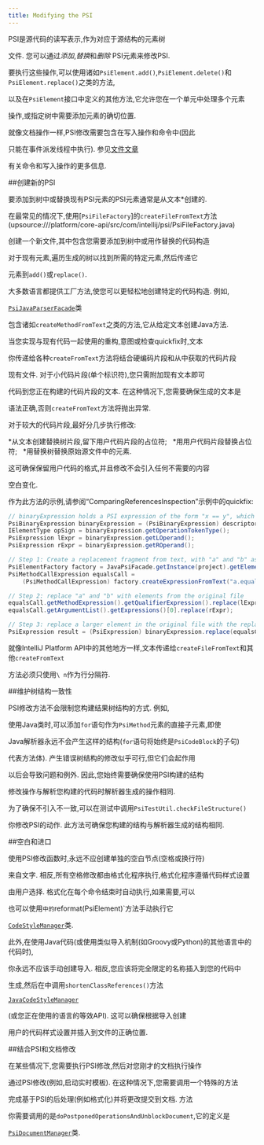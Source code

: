 ```yaml
---
title: Modifying the PSI
---
```


PSI是源代码的读写表示,作为对应于源结构的元素树

文件.
您可以通过*添加*,*替换*和*删除* PSI元素来修改PSI.


要执行这些操作,可以使用诸如`PsiElement.add()`,`PsiElement.delete()`和`PsiElement.replace()`之类的方法,

以及在`PsiElement`接口中定义的其他方法,它允许您在一个单元中处理多个元素

操作,或指定树中需要添加元素的确切位置.


就像文档操作一样,PSI修改需要包含在写入操作和命令中(因此

只能在事件派发线程中执行).
参见[文件文章](documents.md#the-are-the-rules-of-working-with-documents)

有关命令和写入操作的更多信息.


##创建新的PSI


要添加到树中或替换现有PSI元素的PSI元素通常是从文本*创建的.

在最常见的情况下,使用[`PsiFileFactory`]的`createFileFromText`方法(upsource:///platform/core-api/src/com/intellij/psi/PsiFileFactory.java)

创建一个新文件,其中包含您需要添加到树中或用作替换的代码构造

对于现有元素,遍历生成的树以找到所需的特定元素,然后传递它

元素到`add()`或`replace()`.


大多数语言都提供工厂方法,使您可以更轻松地创建特定的代码构造.
例如,

[`PsiJavaParserFacade`](upsource:///java/java-psi-api/src/com/intellij/psi/PsiJavaParserFacade.java)类

包含诸如`createMethodFromText`之类的方法,它从给定文本创建Java方法.


当您实现与现有代码一起使用的重构,意图或检查quickfix时,文本

你传递给各种`createFromText`方法将结合硬编码片段和从中获取的代码片段

现有文件.
对于小代码片段(单个标识符),您只需附加现有文本即可

代码到您正在构建的代码片段的文本.
在这种情况下,您需要确保生成的文本是

语法正确,否则`createFromText`方法将抛出异常.


对于较大的代码片段,最好分几步执行修改:


*从文本创建替换树片段,留下用户代码片段的占位符;
 
*用用户代码片段替换占位符;
 
*用替换树替换原始源文件中的元素.


这可确保保留用户代码的格式,并且修改不会引入任何不需要的内容

空白变化.


作为此方法的示例,请参阅“ComparingReferencesInspection”示例中的quickfix:


```java
// binaryExpression holds a PSI expression of the form "x == y", which needs to be replaced with "x.equals(y)"
PsiBinaryExpression binaryExpression = (PsiBinaryExpression) descriptor.getPsiElement();
IElementType opSign = binaryExpression.getOperationTokenType();
PsiExpression lExpr = binaryExpression.getLOperand();
PsiExpression rExpr = binaryExpression.getROperand();

// Step 1: Create a replacement fragment from text, with "a" and "b" as placeholders
PsiElementFactory factory = JavaPsiFacade.getInstance(project).getElementFactory();
PsiMethodCallExpression equalsCall =
    (PsiMethodCallExpression) factory.createExpressionFromText("a.equals(b)", null);

// Step 2: replace "a" and "b" with elements from the original file
equalsCall.getMethodExpression().getQualifierExpression().replace(lExpr);
equalsCall.getArgumentList().getExpressions()[0].replace(rExpr);

// Step 3: replace a larger element in the original file with the replacement tree
PsiExpression result = (PsiExpression) binaryExpression.replace(equalsCall);
```

就像IntelliJ Platform API中的其他地方一样,文本传递给`createFileFromText`和其他`createFromText`

方法必须只使用`\ n`作为行分隔符.


##维护树结构一致性


PSI修改方法不会限制您构建结果树结构的方式.
例如,

使用Java类时,可以添加`for`语句作为`PsiMethod`元素的直接子元素,即使

Java解析器永远不会产生这样的结构(`for`语句将始终是`PsiCodeBlock`的子句)

代表方法体).
产生错误树结构的修改似乎可行,但它们会起作用

以后会导致问题和例外.
因此,您始终需要确保使用PSI构建的结构

修改操作与解析您构建的代码时解析器生成的操作相同.


为了确保不引入不一致,可以在测试中调用`PsiTestUtil.checkFileStructure()`

你修改PSI的动作.
此方法可确保您构建的结构与解析器生成的结构相同.


##空白和进口


使用PSI修改函数时,永远不应创建单独的空白节点(空格或换行符)

来自文字.
相反,所有空格修改都由格式化程序执行,格式化程序遵循代码样式设置

由用户选择.
格式化在每个命令结束时自动执行,如果需要,可以

也可以使用`中的`reformat(PsiElement)`方法手动执行它

[`CodeStyleManager`](upsource:///platform/core-api/src/com/intellij/psi/codeStyle/CodeStyleManager.java)类.


此外,在使用Java代码(或使用类似导入机制(如Groovy或Python)的其他语言中的代码时),

你永远不应该手动创建导入.
相反,您应该将完全限定的名称插入到您的代码中

生成,然后在中调用`shortenClassReferences()`方法

[`JavaCodeStyleManager`](upsource:///java/java-psi-api/src/com/intellij/psi/codeStyle/JavaCodeStyleManager.java)

(或您正在使用的语言的等效API).
这可以确保根据导入创建

用户的代码样式设置并插入到文件的正确位置.


##结合PSI和文档修改


在某些情况下,您需要执行PSI修改,然后对您刚才的文档执行操作

通过PSI修改(例如,启动实时模板).
在这种情况下,您需要调用一个特殊的方法

完成基于PSI的后处理(例如格式化)并将更改提交到文档.
方法

你需要调用的是`doPostponedOperationsAndUnblockDocument`,它的定义是

[`PsiDocumentManager`](upsource:///platform/core-api/src/com/intellij/psi/PsiDocumentManager.java)类.


